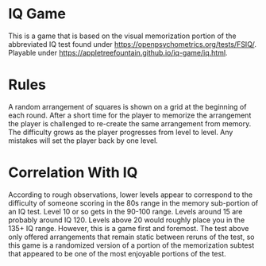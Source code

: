 # IQ Game

This is a game that is based on the visual memorization portion of the abbreviated IQ test found under https://openpsychometrics.org/tests/FSIQ/. Playable under https://appletreefountain.github.io/iq-game/iq.html.

# Rules

A random arrangement of squares is shown on a grid at the beginning of each round. After a short time for the player to memorize the arrangement the player is challenged to re-create the same arrangement from memory. The difficulty grows as the player progresses from level to level. Any mistakes will set the player back by one level. 

# Correlation With IQ

According to rough observations, lower levels appear to correspond to the difficulty of someone scoring in the 80s range in the memory sub-portion of an IQ test. Level 10 or so gets in the 90-100 range. Levels around 15 are probably around IQ 120. Levels above 20 would roughly place you in the 135+ IQ range. However, this is a game first and foremost. The test above only offered arrangements that remain static between reruns of the test, so this game is a randomized version of a portion of the memorization subtest that appeared to be one of the most enjoyable portions of the test.
